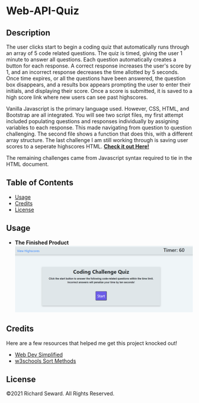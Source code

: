 # Web-API-Quiz

## Description
The user clicks start to begin a coding quiz that automatically runs through an array of 5 code related questions. The quiz is timed, giving the user 1 minute to answer all questions. Each question automatically creates a button for each response. A correct response increases the user's score by 1, and an incorrect response decreases the time allotted by 5 seconds. Once time expires, or all the questions have been answered, the question box disappears, and a results box appears prompting the user to enter their initials, and displaying their score. Once a score is submitted, it is saved to a high score link where new users can see past highscores. 

Vanilla Javascript is the primary language used. However, CSS, HTML, and Bootstrap are all integrated. You will see two script files, my first attempt included populating questions and responses individually by assigning variables to each response. This made navigating from question to question challenging. The second file shows a function that does this, with a different array structure. The last challenge I am still working through is saving user scores to a seperate highscores HTML.
**[Check it out Here!](https://raseward14.github.io/Password-Generator/)**

The remaining challenges came from Javascript syntax required to tie in the HTML document.

## Table of Contents
* [Usage](#usage)
* [Credits](#credits)
* [License](#license)

## Usage
* **The Finished Product**  
![Random Password Generator](assets/images/snapshot.png)

## Credits
Here are a few resources that helped me get this project knocked out!
* [Web Dev Simplified](https://www.youtube.com/watch?v=riDzcEQbX6k&t=1101s)
* [w3schools Sort Methods](https://www.w3schools.com/jsref/jsref_sort.asp)

## License
©2021 Richard Seward. All Rights Reserved.
